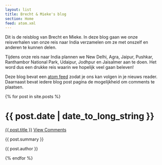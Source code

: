 ```yaml
---
layout: list
title: Brecht & Mieke's blog
section: Home
feed: atom.xml
---
```

Dit is de reisblog van Brecht en Mieke.  In deze blog gaan we onze reisverhalen van onze reis naar India verzamelen om ze met onszelf en anderen te kunnen delen.

Tijdens onze reis naar India plannen we New Delhi,  Agra,  Jaipur,  Pushkar,  Ranthambor National Park,  Udaipur,  Jodhpur en Jaisalmer aan te doen.  Het word dus een drukke reis waarin we hopelijk veel gaan beleven!

Deze blog bevat een [atom feed](/atom.xml) zodat je ons kan volgen in je nieuws reader.  Daarnaast bevat iedere blog post pagina de mogelijkheid om comments te plaatsen.

<div class='section list'>
{% for post in site.posts  %}
<h1>{{ post.date | date_to_long_string }}</h1>
<p class="line">
  <a href="{{ post.url }}">{{ post.title }}</a>
    <a href="{{ post.url }}#disqus_thread" class="comments">View Comments</a></p>
<p class="excerpt">{{ post.summary }}</p>
<p class="postauthor">{{ post.author }}</p>
{% endfor %}
</div>


